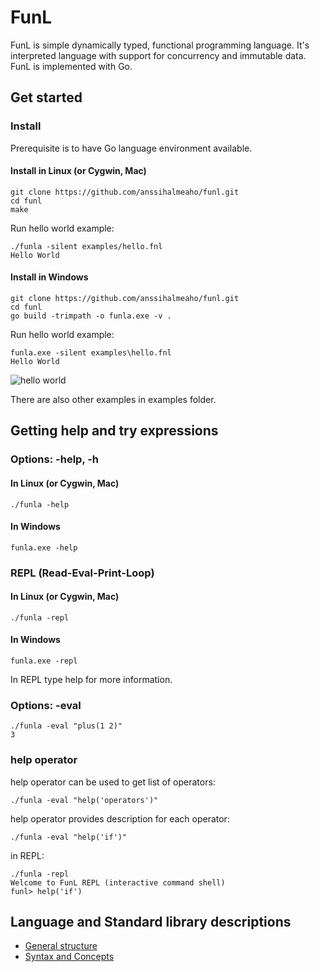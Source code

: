 # FunL
FunL is simple dynamically typed, functional programming language.
It's interpreted language with support for concurrency and immutable data. 
FunL is implemented with Go.

## Get started
### Install

Prerequisite is to have Go language environment available.

#### Install in Linux (or Cygwin, Mac)
    git clone https://github.com/anssihalmeaho/funl.git
    cd funl
    make

Run hello world example:

    ./funla -silent examples/hello.fnl
    Hello World

#### Install in Windows
    git clone https://github.com/anssihalmeaho/funl.git
    cd funl
    go build -trimpath -o funla.exe -v .

Run hello world example:

    funla.exe -silent examples\hello.fnl
    Hello World

![hello world](https://github.com/anssihalmeaho/funl/edit/master/hellow.png)

There are also other examples in examples folder.

## Getting help and try expressions

### Options: -help, -h
#### In Linux  (or Cygwin, Mac)
    ./funla -help

#### In Windows
    funla.exe -help

### REPL (Read-Eval-Print-Loop)
#### In Linux  (or Cygwin, Mac)
    ./funla -repl

#### In Windows
    funla.exe -repl

In REPL type help for more information.

### Options: -eval
    ./funla -eval "plus(1 2)"
    3

### help operator

help operator can be used to get list of operators:

    ./funla -eval "help('operators')"

help operator provides description for each operator:

    ./funla -eval "help('if')"

in REPL:

    ./funla -repl
    Welcome to FunL REPL (interactive command shell)
    funl> help('if')

## Language and Standard library descriptions
* [General structure](https://github.com/anssihalmeaho/funl/wiki/General-Structure)
* [Syntax and Concepts](https://github.com/anssihalmeaho/funl/wiki/Syntax-and-concepts)

